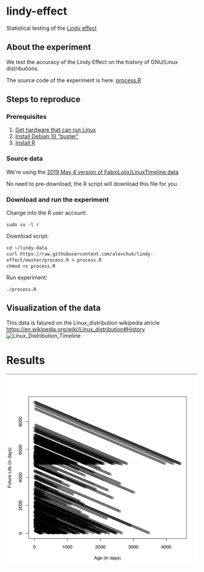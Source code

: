 # lindy-effect
Statistical testing of the [Lindy effect](https://en.wikipedia.org/wiki/Lindy_effect)


## About the experiment

We test the accuracy of the Lindy Effect on the history of GNU/Linux distributions.

The source code of the experiment is here:
[process.R](./process.R)


## Steps to reproduce

### Prerequisites
1. [Get hardware that can run Linux](https://github.com/alevchuk/minibank/blob/master/README.md#model-4--node-at-home)
2. [Install Debian 10 "buster"](https://github.com/alevchuk/minibank/blob/master/README.md#operating-system)
3. [Install R](https://github.com/alevchuk/lindy-effect/blob/master/R/README.md)

### Source data

We're using the [2019 May 4 version of FabioLolix/LinuxTimeline data](https://github.com/FabioLolix/LinuxTimeline/commit/28e13cc8f406546a701b6e5c197ee20da58b5d66)

No need to pre-download, the R script will download this file for you.

### Download and run the experiment

Change into the R user account:
```
sudo su -l r
```

Download script:
```
cd ~/lindy-data
curl https://raw.githubusercontent.com/alevchuk/lindy-effect/master/process.R > process.R
chmod +x process.R
```

Run experiment:
```
./process.R
```

## Visualization of the data

This data is fatured on the Linux_distribution wikipedia atricle https://en.wikipedia.org/wiki/Linux_distribution#History
![Linux_Distribution_Timeline](https://upload.wikimedia.org/wikipedia/commons/1/1b/Linux_Distribution_Timeline.svg)


# Results

![lindy-age-life-scatter-plot](results/lindy-age-life-scatter-plot.png)
